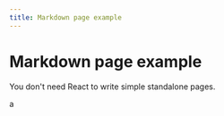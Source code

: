 ```yaml
---
title: Markdown page example
---
```


# Markdown page example

You don't need React to write simple standalone pages.

a